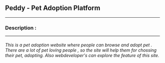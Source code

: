 ## Peddy - Pet Adoption Platform
---
### Description :
---
###### This is a pet adoption website where people can browse and adopt pet . There are a lot of pet loving people , so the site will help them for chossing their pet, adopting. Also webdeveloper's can explore the feature of this site.
